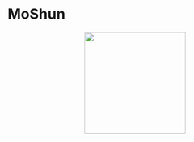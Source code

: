 # MoShun

<p align="center">
  <img width="200" height="200" src="https://user-images.githubusercontent.com/48212928/115899075-f26b8f00-a47b-11eb-9c71-5b02cd00515d.png">
</p>
